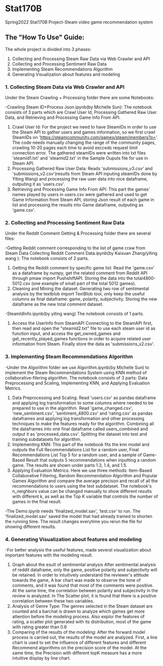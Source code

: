 # Stat170B
Spring2022 Stat170B Project-Steam video game  recommendation system
## The "How To Use" Guide:
The whole project is divided into 3 phases:

1. Collecting and Processing Steam Raw Data via Web Crawler and API
2. Collecting and Processing Sentiment Raw Data
3. Implementing Steam Recommendations Algorithm
4. Generating Visualization about features and modeling

### 1. Collecting Steam Data via Web Crawler and API 
Under the Steam Crawling + Processing folder there are some Notebooks:

-Crawling Steam ID+Process Json.ipynb(by Michelle Sun):
The notebook consists of 3 parts which are Crawl User Id, Processing Gathered Raw User Data, and Retrieving and Processing Game Info From API.
1. Crawl User Id:
For the project we need to have SteamIDs in order to use the Steam API to gather users and games information, so we first crawl SteamIDs on 'https://steamcommunity.com/games/steam/members?p='. The code needs manually changing the range of the community pages, crawling 10-20 pages each time to avoid excceds request limit connection error. The gathered steamIDs were written into txt files 'steamid1.txt' and 'steamid2.txt' in the Sample Ouputs file for use in Steam API.
2.  Processing Gathered Raw User Data:
Reads 'submissions_v3.csv' and 'submissions_v2.csv'(results from Steam API inputing steamIDs done by Yiting Wang) and processing the raw user data into nice dataframe, outputing it as 'users.csv'.
3. Retrieving and Processing Game Info From API:
This part the games' names played by users in users.csv were gathered and used to get Game Information from Steam API, storing Json result of each game in list and processing the results into Game dataframe, outputing as 'game.csv'.


### 2. Collecting and Processing Sentiment Raw Data
Under the Reddit Comment Getting & Processing folder there are several files:

-Getting Reddit comment corresponding to the list of game craw from Steam Data Collecting Reddit Comment Data.ipynb(by Kaixuan Zhang/yiting wang ):
The notebook consists of 2 parts.
1. Getting the Reddit comment by specific game list:
Read the 'game.csv' as a dataframe by numpy, get the related comment from Reddit API through pmaw import PushshiftAPI. Storing the data into the total4800-5012.csv (one example of small part of the total 5012 games).
2. Cleaning and Mining the dataset:
Generating two row of sentimental analysis by the textblob import TextBlob tool, only keep the useful columns as final dataframe: game, polarity, 
subjectivity. Storing the new dataframe as the new total comment dataset.

-SteamIdInfo.ipynb(by yiting wang)
The notebook consists of 1 parts.
1. Access the UserInfo from SteamAPI
Connecting to the SteamAPi first, then read and open the "steamid2.txt" file to use each steam user id as function input, and access the get_owned_games and get_recently_played_games functions in order to acquire related user information from Steam. Finally store the data as 'submissions_v2.csv'.


### 3. Implementing Steam Recommendations Algorithm
-Under the Algorithm folder we use Algorithm.ipynb(by Michelle Sun) to implement the Steam Recommendations System using KNN method of collaborative-filering algorithm. The notebook consists of 3 parts: Data Preprocessing and Scaling, Implementing KNN, and Applying Evaluation Metrics.
1. Data Preprocessing and Scaling:
Read 'users.csv' as pandas dataframe and applying log transformation to some columns where needed to be prepared to use in the algorithm. Read 'game_changed.csv', 'new_sentiment.csv', 'sentiment_4800.csv' and 'rating.csv' as pandas dataframes and applying log transformation and other processing techniques to make the features ready for the algorithm. Combining all the dataframes into one final dataframe called users_combined and output it as 'processed_data.csv'. Splitting the dataset into test and training subdatasets for algorithm.
2. Implementing KNN:
This part of the notebook fits the knn model and outputs the Full Recommendations List for a random user, Final Recommendations List Top 5 for a random user, and a sample of Game-Based Result that outputs 5 recommendations when inputting a random game. The results are shown under parts 1.3, 1.4, and 1.5.
3. Applying Evaluation Metrics:
Here we use three methods: Item-Based Collaborative Filtering, Random Recommendation Algorithm and Popular Games Algorithm and compare the average precison and recall of all the recommendations to users using the test subdataset. The notebook's n_neighbors value can be changed manually to show different results with different k, as well as the Top K variable that controls the number of games in the final result.

-The Demo.ipynb needs 'finalized_model.sav', 'test.csv' to run. The 'finalized_model.sav' saved the model that had already trained to shorten the running time. The result changes everytime you rerun the file for showing different results.

### 4. Generating Visualization about features and modeling
-For better analysis the useful features, made several visualization about important features with the modeling result.
1. Graph about the esult of sentimental analysis
After sentimental analysis of reddit dataframe, only the game, positive polarity and subjectivity will be retained. In order to intuitively understand the reviewer's attitude towards the game, A bar chart was made to observe the tone of comments, and it was found that most of the comments were positive. At the same time, the correlation between polarity and subjectivity in the review is analyzed. In The Scatter plot, it is found that there is a positive correlation between these two variables.
2. Analysis of Genre Type:
The genres selected in the Steam dataset are counted and a barchat is drawn to analyze which games get more attention before the modeling process. Also explor the features of rating, a scatter plot generated with its distribution, most of the game with rating greater than 0.6
3. Comparing of the results of the modeling:
After the forward model process is carried out, the results of the model are analyzed. First, a line chart is used to set the influence of different features and different Recommend algorithms on the precision score of the model. At the same time, the Precision with different topK measure has a more intuitive display by line chart.
